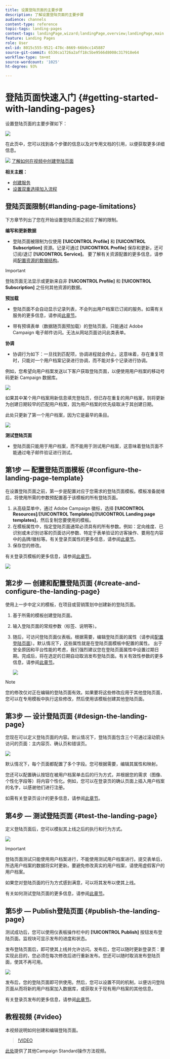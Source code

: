 ```yaml
---
title: 设置登陆页面的主要步骤
description: 了解设置登陆页面的主要步骤
audience: channels
content-type: reference
topic-tags: landing-pages
context-tags: landingPage,wizard;landingPage,overview;landingPage,main
feature: Landing Pages
role: User
exl-id: 8015c555-9521-478c-8669-66b9cc145887
source-git-commit: 6530ca1726a2aff18c5be9566d8008c317918e64
workflow-type: tm+mt
source-wordcount: '1025'
ht-degree: 93%

---
```


# 登陆页面快速入门 {#getting-started-with-landing-pages}

设置登陆页面的主要步骤如下：

![](assets/lp_steps.png)

在此页中，您可以找到各个步骤的信息以及对专用文档的引用，以便获取更多详细信息。

![](assets/do-not-localize/how-to-video.png) [了解如何在视频中创建登陆页面](#video)

**相关主题：**

* [创建服务](../../audiences/using/creating-a-service.md)
* [设置双重选择加入流程](setting-up-a-double-opt-in-process.md)

## 登陆页面限制{#landing-page-limitations}

下方章节列出了您在开始设置登陆页面之前应了解的限制。

**编写和更新数据**

* 登陆页面被限制为仅使用 **[!UICONTROL Profile]** 和 **[!UICONTROL Subscription]** 资源。记录可通过 **[!UICONTROL Profile]** 保存和更新，还可订阅/退订 **[!UICONTROL Service]**。
要了解有关资源配置的更多信息，请参阅[配置资源的数据结构](../../developing/using/configuring-the-resource-s-data-structure.md)。

>[!IMPORTANT]
>
>登陆页面无法显示或更新来自非 **[!UICONTROL Profile]** 和 **[!UICONTROL Subscription]** 之任何其他资源的数据。

**预加载**

* 登陆页面不会自动显示记录列表，不会列出用户档案已订阅的服务。如需有关服务的更多信息，请参阅[此章节](../../audiences/using/creating-a-service.md)。

* 带有预填表单（数据随页面预加载）的登陆页面，只能通过 Adobe Campaign 电子邮件访问。无法从网站页面访问此类表单。

**协调**

* 协调行为如下：一旦找到匹配项，协调进程就会停止。这意味着，存在重复项时，只能对一个用户档案记录进行协调，而不能对多个记录进行协调。

例如，您希望向用户档案发送以下客户获取登陆页面，以便使用用户档案的移动号码更新 Campaign 数据库。

![](assets/landing_page_limitation_1.png)

如果其中某个用户档案用新信息填充登陆页，但已存在重复的用户档案，则将更新为创建日期较早的匹配用户档案，因为用户档案的优先级取决于其创建日期。

此处只更新了第一个用户档案，因为它是最早的条目。

![](assets/landing_page_limitation_2.png)

**测试登陆页面**

* 登陆页面只能用于用户档案，而不能用于测试用户档案，这意味着登陆页面不能通过电子邮件验证进行测试。

## 第1步 — 配置登陆页面模板 {#configure-the-landing-page-template}

在设置登陆页面之前，第一步是配置对应于您需求的登陆页面模板。模板准备就绪后，将使用所需的参数预配置基于该模板的所有登陆页面。

1. 从高级菜单中，通过 Adobe Campaign 徽标，选择 **[!UICONTROL Resources]**/**[!UICONTROL Templates]**/**[!UICONTROL Landing page templates]**，然后复制您要使用的模板。
1. 在模板属性中，指定登陆页面通常必须具有的所有参数。例如：定向维度、已识别或未识别访客的页面访问参数、特定于表单验证的访客操作、要用在内容中的品牌/徽标等。有关登录页属性的更多信息，请参阅[此章节](../../channels/using/configuring-landing-page.md)。
1. 保存您的修改。

有关登录页模板的更多信息，请参阅[此章节](../../channels/using/getting-started-with-landing-pages.md)。

![](assets/lp-steps1.png)

## 第2步 — 创建和配置登陆页面 {#create-and-configure-the-landing-page}

使用上一步中定义的模板，在项目或营销策划中创建新的登陆页面。

1. 基于所需的模板创建登陆页面。
1. 输入登陆页面的常规参数（标签、说明等）。
1. 随后，可访问登陆页面仪表板。根据需要，编辑登陆页面的属性（请参阅[配置登陆页面](../../channels/using/configuring-landing-page.md)）。默认情况下，这些属性就是在登陆页面模板中配置的属性。
出于安全原因和平台性能的考虑，我们强烈建议您在登陆页面属性中设置过期日期。完成后，将在选定的日期自动取消发布登陆页面。有关有效性参数的更多信息，请参阅[此章节](../../channels/using/testing-publishing-landing-page.md#setting-up-validity-parameters)。

   ![](assets/lp-steps3.png)

>[!NOTE]
>
>您的修改仅对正在编辑的登陆页面有效。如果要将这些修改应用于其他登陆页面，您可以在专用模板中执行这些修改，然后使用该模板创建其他登陆页面。

## 第3步 — 设计登陆页面 {#design-the-landing-page}

您现在可以定义登陆页面的内容。默认情况下，登陆页面包含三个可通过滚动箭头访问的页面：主内容页、确认页和错误页。

![](assets/lp-steps4.png)

默认情况下，每个页面都配置了多个字段。您可根据需要，编辑其属性和映射。

您还可以配置确认按钮在被用户档案单击后的行为方式，并根据您的需求（图像、个性化字段等）将内容个性化。例如，您可以在登录页的确认页面上插入用户档案的名字，以感谢他们进行注册。

如需有关登录页设计的更多信息，请参阅[此章节](../../channels/using/designing-a-landing-page.md)。

## 第4步 — 测试登陆页面 {#test-the-landing-page}

定义登陆页面后，您可以模拟其上线之后的执行和行为方式。

![](assets/lp-steps5.png)

>[!IMPORTANT]
>
>登陆页面测试只能使用用户档案进行，不能使用测试用户档案进行。提交表单后，所选用户档案的数据将实时更新。要避免修改真实的用户档案，请使用虚假客户的用户档案。

如果您对登陆页面的行为方式感到满意，可以将其发布以使其上线。

有关如何测试登陆页面的更多信息，请参阅[此章节](../../channels/using/testing-publishing-landing-page.md#testing-the-landing-page-)。

## 第5步 — Publish登陆页面 {#publish-the-landing-page}

测试成功后，您可以使用仪表板操作栏中的 **[!UICONTROL Publish]** 按钮发布登陆页面。监视块可显示发布的进度和状态。

发布登陆页面后，即可使其上线并允许访问。发布后，您可以随时更新登录页：要实现此目的，您必须在每次修改后进行重新发布。您还可以随时取消发布登陆页面，使其不再可用。

![](assets/lp-steps6.png)

发布后，您的登陆页面即可供使用。然后，您可以设置不同的机制，以便访问登陆页面从而将新的用户档案加入数据库，或获取关于现有用户档案的其他信息。

有关登录页发布的更多信息，请参阅[此章节](../../channels/using/testing-publishing-landing-page.md#publishing-a-landing-page)。

## 教程视频 {#video}

本视频说明如何创建和编辑登陆页面。

>[!VIDEO](https://video.tv.adobe.com/v/35533?quality=12&captions=chi_hans)

[此处](https://experienceleague.adobe.com/docs/campaign-standard-learn/tutorials/overview.html?lang=zh-Hans)提供了其他Campaign Standard操作方法视频。
